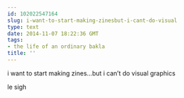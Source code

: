 ```yaml
---
id: 102022547164
slug: i-want-to-start-making-zinesbut-i-cant-do-visual
type: text
date: 2014-11-07 18:22:36 GMT
tags:
- the life of an ordinary bakla
title: ''
---
```

<p>i want to start making zines&#8230;but i can&#8217;t do visual graphics</p>

<p>le sigh</p>